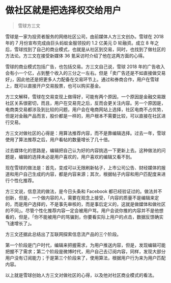 # 做社区就是把选择权交给用户

> 雪球方三文

雪球是一家为投资者服务的网络社区公司，由前媒体人方三文创办。雪球在 2018 年的 7 月份宣布完成由巨头蚂蚁金服领投的 1.2 亿美元 D 轮融资。成立 8 年之后，雪球找到了自己的商业模式，也就是从社区到交易，同时，也找到了做社区的方法论。方三文在接受新媒体 36 氪采访时介绍了他在这两方面的心得。

雪球的商业模式包括广告，也包括交易。方三文自己说，雪球 2018 年的广告收入会有小一个亿，占到整个收入的三分之一左右。但是「卖广告还是不如直接做交易好」，因此他还是把更多人力配备在交易环节上。通过和券商合作，用户在雪球上，既可以直接开户交易股票，也可以购买基金。

方三文解释，雪球在交易变现上做得好，可能有两个原因，一个原因是金融交易跟社区关系很密切，而且，用户在交易完之后，反而会更关注内容。另一个原因是，电商类交易都涉及到比较的问题，用户会在电商网站上选择，社区电商不占优势，但是对金融产品而言，股价都是一样的，用户根本不需要比较，可以直接在社区进行交易。

方三文对做社区的心得是：用算法推荐内容，而不是靠编辑选择。过去一年，雪球使用了算法推荐之后，用户看帖的数量增长了几十倍。

过去媒体化的思路是，编辑把自己认为好的内容挑选一下更新上去。这种做法的问题是，编辑的选择未必是用户喜欢的，用户喜欢的编辑又看不到。

现在雪球的做法是：首先，变成可以无限刷新帖子，上市公司公告、财经媒体的报道和用户自己生成的内容，都是内容来源；其次，根据帖子内容和用户匹配度来进行个性化推荐。

方三文说，信息流的做法，是今日头条和 Facebook 都已经验证过的。做法并不创新，但是，一个做内容的人，需要在观念上接受，「内容的质量不是编辑来定的，而是用户选择的，不是事先审核的，而是事后定义的，这就是做媒体和做社区的不同」。尽管个性化推荐内容一定会被用户骂，用户会说你推的内容并不是他想看的，但是，「你不能被用户的骂骗到，你要看实际上用户的点击，数据反馈确实飞速增长了」。

方三文还据此总结出了互联网探索信息流产品的三个阶段。

第一个阶段是门户时代，编辑来把握需求，为用户推送内容，但是，发现编辑可能把握不了需求；第二个阶段是微博时代，用户自己去订阅内容，同样，发现大部分用户没有订阅能力；于是第三个阶段来了，使用算法，根据用户行为来为用户匹配内容。

以上就是雪球创始人方三文对做社区的心得，以及他对社区商业模式的看法。

